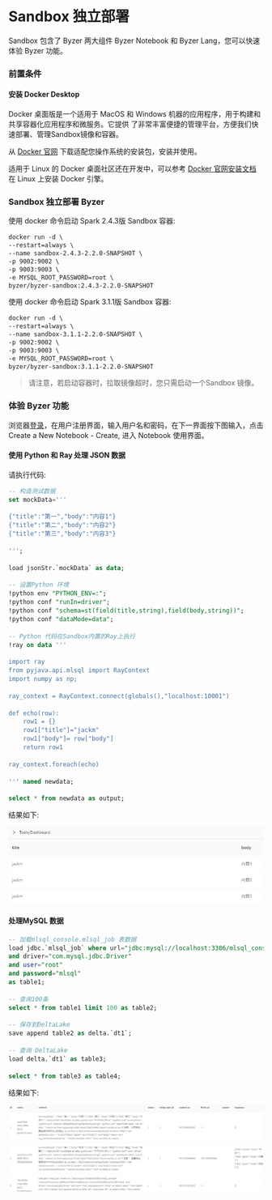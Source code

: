 # Sandbox 独立部署

Sandbox 包含了 Byzer 两大组件 Byzer Notebook 和 Byzer Lang，您可以快速体验 Byzer 功能。

### 前置条件

#### 安装 Docker Desktop

Docker 桌面版是一个适用于 MacOS 和 Windows 机器的应用程序，用于构建和共享容器化应用程序和微服务。它提供
了非常丰富便捷的管理平台，方便我们快速部署、管理Sandbox镜像和容器。

从 [Docker 官网](https://www.docker.com/products/docker-desktop) 下载适配您操作系统的安装包，安装并使用。

适用于 Linux 的 Docker 桌面社区还在开发中，可以参考 [Docker 官网安装文档](https://docs.docker.com/engine/install/ubuntu/)
在 Linux 上安装 Docker 引擎。

### Sandbox 独立部署 Byzer

使用 docker 命令启动 Spark 2.4.3版 Sandbox 容器:

```shell
docker run -d \
--restart=always \
--name sandbox-2.4.3-2.2.0-SNAPSHOT \
-p 9002:9002 \
-p 9003:9003 \
-e MYSQL_ROOT_PASSWORD=root \
byzer/byzer-sandbox:2.4.3-2.2.0-SNAPSHOT
```

使用 docker 命令启动 Spark 3.1.1版 Sandbox 容器:

```shell
docker run -d \
--restart=always \
--name sandbox-3.1.1-2.2.0-SNAPSHOT \
-p 9002:9002 \
-p 9003:9003 \
-e MYSQL_ROOT_PASSWORD=root \
byzer/byzer-sandbox:3.1.1-2.2.0-SNAPSHOT
```

> 请注意，若启动容器时，拉取镜像超时，您只需启动一个Sandbox 镜像。


### 体验 Byzer 功能

浏览器[登录](http://localhost:9002)，在用户注册界面，输入用户名和密码，在下一界面按下图输入，点击 Create a New Notebook - Create, 进入 Notebook 使用界面。
 
#### 使用 Python 和 Ray 处理 JSON 数据

请执行代码:

```sql
-- 构造测试数据
set mockData='''

{"title":"第一","body":"内容1"}
{"title":"第二","body":"内容2"}
{"title":"第三","body":"内容3"}

''';

load jsonStr.`mockData` as data;

-- 设置Python 环境 
!python env "PYTHON_ENV=:";
!python conf "runIn=driver";
!python conf "schema=st(field(title,string),field(body,string))";
!python conf "dataMode=data";

-- Python 代码在Sandbox内置的Ray上执行
!ray on data '''

import ray
from pyjava.api.mlsql import RayContext
import numpy as np;

ray_context = RayContext.connect(globals(),"localhost:10001")

def echo(row):
    row1 = {}
    row1["title"]="jackm"
    row1["body"]= row["body"]
    return row1

ray_context.foreach(echo)

''' named newdata;

select * from newdata as output;
``` 

结果如下:

  <img src="/byzer-lang/zh-cn/installation/containerized_deployment/images/python-ray-result.PNG" alt="Python-Ray结果"/>

#### 处理MySQL 数据

 ```sql
-- 加载mlsql_console.mlsql_job 表数据
 load jdbc.`mlsql_job` where url="jdbc:mysql://localhost:3306/mlsql_console?characterEncoding=utf8&zeroDateTimeBehavior=convertToNull&tinyInt1isBit=false"
 and driver="com.mysql.jdbc.Driver"
 and user="root"
 and password="mlsql"
 as table1;
 
-- 查询100条
select * from table1 limit 100 as table2;

-- 保存到DeltaLake
save append table2 as delta.`dt1`;

-- 查询 DeltaLake 
load delta.`dt1` as table3;
 
select * from table3 as table4;
 ```

结果如下:

  <img src="/byzer-lang/zh-cn/installation/containerized_deployment/images/mysql-deltalake.PNG" alt="MySQL-deltalake"/>